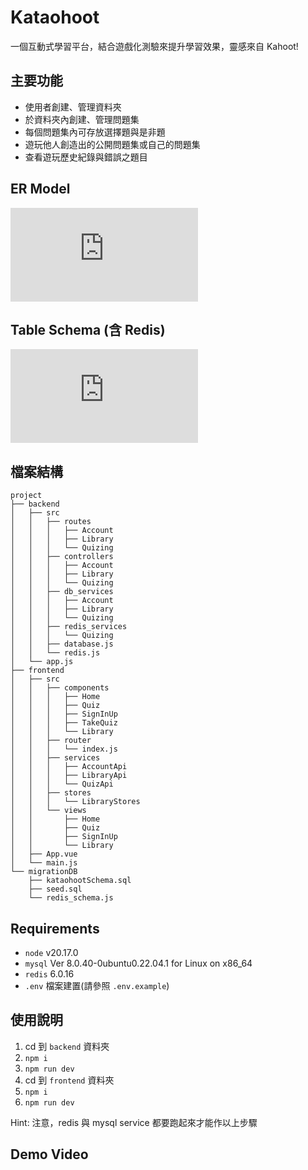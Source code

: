 # Kataohoot

一個互動式學習平台，結合遊戲化測驗來提升學習效果，靈感來自 Kahoot!

## 主要功能

- 使用者創建、管理資料夾
- 於資料夾內創建、管理問題集
- 每個問題集內可存放選擇題與是非題
- 遊玩他人創造出的公開問題集或自己的問題集
- 查看遊玩歷史紀錄與錯誤之題目

## ER Model

![kataohoot ER Model](https://github.com/bscny/Kataohoot/blob/hotfix_readme/project-assets/pdfs/kataohoo-ER-Model.pdf)

## Table Schema (含 Redis)

![kataohoot Table Schema](https://github.com/bscny/Kataohoot/blob/hotfix_readme/project-assets/pdfs/kataohoo-Schema.pdf)

## 檔案結構

```
project
├── backend
│   ├── src
│   │   ├── routes
│   │   │   ├── Account
│   │   │   ├── Library
│   │   │   └── Quizing
│   │   ├── controllers
│   │   │   ├── Account
│   │   │   ├── Library
│   │   │   └── Quizing
│   │   ├── db_services
│   │   │   ├── Account
│   │   │   ├── Library
│   │   │   └── Quizing
│   │   ├── redis_services
│   │   │   └── Quizing
│   │   ├── database.js
│   │   └── redis.js
│   └── app.js
├── frontend
│   ├── src
│   │   ├── components
│   │   │   ├── Home
│   │   │   ├── Quiz
│   │   │   ├── SignInUp
│   │   │   ├── TakeQuiz
│   │   │   └── Library
│   │   ├── router
│   │   │   └── index.js
│   │   ├── services
│   │   │   ├── AccountApi
│   │   │   ├── LibraryApi
│   │   │   └── QuizApi
│   │   ├── stores
│   │   │   └── LibraryStores
│   │   └── views
│   │       ├── Home
│   │       ├── Quiz
│   │       ├── SignInUp
│   │       └── Library
│   ├── App.vue
│   └── main.js
└── migrationDB
    ├── kataohootSchema.sql
    ├── seed.sql
    └── redis_schema.js
```

## Requirements

- `node` v20.17.0
- `mysql` Ver 8.0.40-0ubuntu0.22.04.1 for Linux on x86_64
- `redis` 6.0.16
- `.env` 檔案建置(請參照 `.env.example`)

## 使用說明

1. cd 到 `backend` 資料夾
2. `npm i`
3. `npm run dev`
4. cd 到 `frontend` 資料夾
5. `npm i`
6. `npm run dev`

Hint: 注意，redis 與 mysql service 都要跑起來才能作以上步驟

## Demo Video


